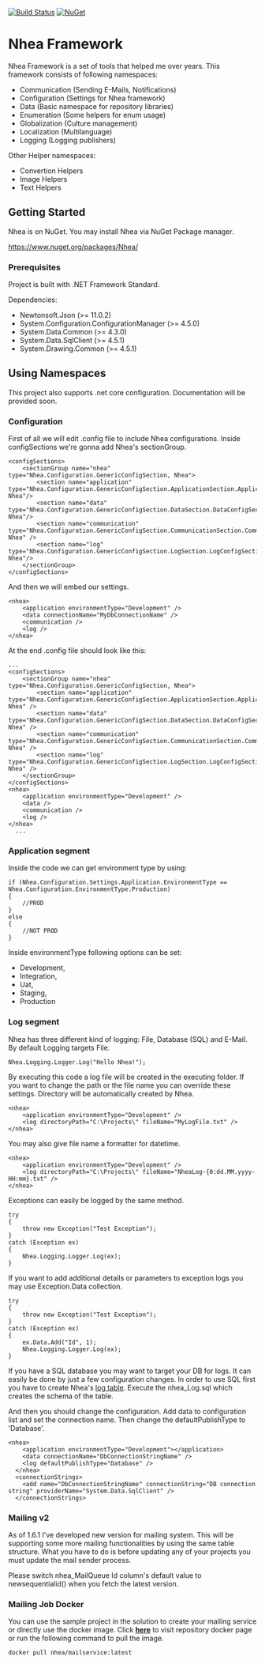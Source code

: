 [![Build Status](https://dev.azure.com/serkanyazicioglu/serkanyazicioglu/_apis/build/status/serkanyazicioglu.Nhea?branchName=master)](https://dev.azure.com/serkanyazicioglu/serkanyazicioglu/_build/latest?definitionId=1&branchName=master)
[![NuGet](https://img.shields.io/nuget/v/Nhea.svg)](https://www.nuget.org/packages/Nhea/)

# Nhea Framework

Nhea Framework is a set of tools that helped me over years. This framework consists of following namespaces:
- Communication (Sending E-Mails, Notifications)
- Configuration (Settings for Nhea framework)
- Data (Basic namespace for repository libraries)
- Enumeration (Some helpers for enum usage)
- Globalization (Culture management)
- Localization (Multilanguage)
- Logging (Logging publishers)

Other Helper namespaces:
- Convertion Helpers
- Image Helpers
- Text Helpers


## Getting Started

Nhea is on NuGet. You may install Nhea via NuGet Package manager.

https://www.nuget.org/packages/Nhea/

### Prerequisites

Project is built with .NET Framework Standard. 

Dependencies:
- Newtonsoft.Json (>= 11.0.2)
- System.Configuration.ConfigurationManager (>= 4.5.0)
- System.Data.Common (>= 4.3.0)
- System.Data.SqlClient (>= 4.5.1)
- System.Drawing.Common (>= 4.5.1)

## Using Namespaces

This project also supports .net core configuration. Documentation will be provided soon.

### Configuration

First of all we will edit .config file to include Nhea configurations. Inside configSections we're gonna add Nhea's sectionGroup.

```
<configSections>
	<sectionGroup name="nhea" type="Nhea.Configuration.GenericConfigSection, Nhea">
		<section name="application" type="Nhea.Configuration.GenericConfigSection.ApplicationSection.ApplicationConfigSection, Nhea"/>
		<section name="data" type="Nhea.Configuration.GenericConfigSection.DataSection.DataConfigSection, Nhea"/>
		<section name="communication" type="Nhea.Configuration.GenericConfigSection.CommunicationSection.CommunicationConfigSection, Nhea" />
		<section name="log" type="Nhea.Configuration.GenericConfigSection.LogSection.LogConfigSection, Nhea"/>
	</sectionGroup>
</configSections>
```

And then we will embed our settings.

```
<nhea>
	<application environmentType="Development" />
	<data connectionName="MyDbConnectionName" />
	<communication />
	<log />
</nhea>
```

At the end .config file should look like this: 

```
...
<configSections>
	<sectionGroup name="nhea" type="Nhea.Configuration.GenericConfigSection, Nhea">
		<section name="application" type="Nhea.Configuration.GenericConfigSection.ApplicationSection.ApplicationConfigSection, Nhea" />
		<section name="data" type="Nhea.Configuration.GenericConfigSection.DataSection.DataConfigSection, Nhea" />
		<section name="communication" type="Nhea.Configuration.GenericConfigSection.CommunicationSection.CommunicationConfigSection, Nhea" />
		<section name="log" type="Nhea.Configuration.GenericConfigSection.LogSection.LogConfigSection, Nhea" />
	</sectionGroup>
</configSections>
<nhea>
	<application environmentType="Development" />
	<data />
	<communication />
	<log />
</nhea>
  ...
```

### Application segment

Inside the code we can get environment type by using:

```
if (Nhea.Configuration.Settings.Application.EnvironmentType == Nhea.Configuration.EnvironmentType.Production)
{
    //PROD
}
else
{
    //NOT PROD
}
```

Inside environmentType following options can be set:
- Development,
- Integration,
- Uat,
- Staging,
- Production

### Log segment

Nhea has three different kind of logging: File, Database (SQL) and E-Mail. By default Logging targets File.

```
Nhea.Logging.Logger.Log("Hello Nhea!");
```

By executing this code a log file will be created in the executing folder. If you want to change the path or the file name you can override these settings. Directory will be automatically created by Nhea.

```
<nhea>
	<application environmentType="Development" />
	<log directoryPath="C:\Projects\" fileName="MyLogFile.txt" />
</nhea>
```
You may also give file name a formatter for datetime.
```
<nhea>
	<application environmentType="Development" />
	<log directoryPath="C:\Projects\" fileName="NheaLog-{0:dd.MM.yyyy-HH:mm}.txt" />
</nhea>
```

Exceptions can easily be logged by the same method.
```
try
{
    throw new Exception("Test Exception");
}
catch (Exception ex)
{
    Nhea.Logging.Logger.Log(ex);
}
```

If you want to add additional details or parameters to exception logs you may use Exception.Data collection.
```
try
{
    throw new Exception("Test Exception");
}
catch (Exception ex)
{
    ex.Data.Add("Id", 1);
    Nhea.Logging.Logger.Log(ex);
}
```

If you have a SQL database you may want to target your DB for logs. It can easily be done by just a few configuration changes. In order to use SQL first you have to create Nhea's <a href=https://github.com/serkanyazicioglu/Nhea/blob/master/SQL/nhea_Log.sql>log table</a>. Execute the nhea_Log.sql which creates the schema of the table.

And then you should change the configuration. Add data to configuration list and set the connection name. Then change the defaultPublishType to 'Database'.

```
<nhea>
    <application environmentType="Development"></application>
    <data connectionName="DbConnectionStringName" />
    <log defaultPublishType="Database" />
  </nhea>
  <connectionStrings>
    <add name="DbConnectionStringName" connectionString="DB connection string" providerName="System.Data.SqlClient" />
  </connectionStrings>
```


### Mailing v2

As of 1.6.1 I've developed new version for mailing system. This will be supporting some more mailing functionalities by using the same table structure. What you have to do is before updating any of your projects you must update the mail sender process.

Please switch nhea_MailQueue Id column's default value to newsequentialid() when you fetch the latest version.

### Mailing Job Docker

You can use the sample project in the solution to create your mailing service or directly use the docker image. Click <b><a target='_blank' href='https://hub.docker.com/r/nhea/mailservice'>here</a></b> to visit repository docker page or run the following command to pull the image.

```
docker pull nhea/mailservice:latest
```

